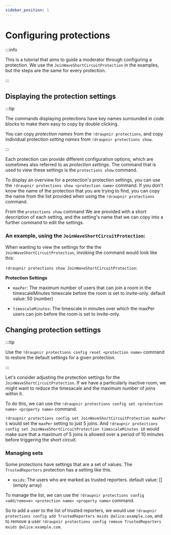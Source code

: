 ```yaml
---
sidebar_position: 1
---
```


# Configuring protections

:::info

This is a tutorial that aims to guide a moderator through configuring
a protection. We use the `JoinWaveShortCircuitProtection` in the
examples, but the steps are the same for every protection.

:::

## Displaying the protection settings

:::tip

The commands displaying protections have key names surrounded in
_code_ blocks to make them easy to copy by double clicking.

You can copy _protection names_ from the `!draupnir protections`,
and copy individual protection _setting names_ from `!draupnir
protections show`.

:::

Each protection can provide different configuration options, which are
sometimes also referred to as _protection settings_. The command that
is used to view these settings is the `protections show` command.

To display an overview for a protection's protection settings, you can
use the `!draupnir protections show <protection name>` command. If you
don't know the name of the protection that you are trying to find, you
can copy the name from the list provided when using the `!draupnir
protections` command.

From the `protections show` command We are provided with a short
description of each setting, and the setting's name that we can copy
into a further command to edit the settings.

### An example, using the `JoinWaveShortCircuitProtection`:

When wanting to view the settings for the the
`JoinWaveShortCircuitProtection`, invoking the command would look like
this:

`!draupnir protections show JoinWaveShortCircuitProtection`:

**Protection Settings**

- `maxPer`: The maximum number of users that can join a room in the
  timescaleMinutes timescale before the room is set to invite-only.
  default value: 50 (number)

- `timescaleMinutes`: The timescale in minutes over which the maxPer
  users can join before the room is set to invite-only.

## Changing protection settings

:::tip

Use the `!draupnir protections config reset <protection name>` command
to restore the default settings for a given protection.

:::

Let's consider adjusting the protection settings for the
`JoinWaveShortCircuitProtection`. If we have a particularly inactive
room, we might want to reduce the timesacale and the maximum number of
joins within it.

To do this, we can use the `!draupnir protections config set
<protection name> <property name>` command.

`!draupnir protections config set JoinWaveShortCircuitProtection
maxPer 5` would set the `maxPer` setting to just 5 joins. And
`!draupnir protections config set JoinWaveShortCircuitProtection
timescaleMinutes 10` would make sure that a maximum of 5 joins is
allowed over a period of 10 minutes before triggering the short
circuit.

### Managing sets

Some protections have settings that are a set of values. The
`TrustedReporters` protection has a setting like this.

- `mxids`: The users who are marked as trusted reporters. default
  value: [] (empty array)

To manage the list, we can use the `!draupnir protections config <add/remove> <protection name> <property name>` command.

So to add a user to the list of trusted reporters, we would use
`!draupnir protections config add TrustedReporters mxids
@alice:example.com`, and to remove a user `!draupnir protections
config remove TrustedReporters mxids @alice:example.com`.
